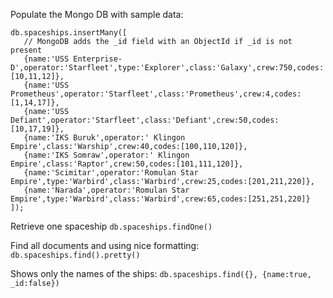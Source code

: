 Populate the Mongo DB with sample data:

```
db.spaceships.insertMany([
   // MongoDB adds the _id field with an ObjectId if _id is not present
   {name:'USS Enterprise-D',operator:'Starfleet',type:'Explorer',class:'Galaxy',crew:750,codes:[10,11,12]},
   {name:'USS Prometheus',operator:'Starfleet',class:'Prometheus',crew:4,codes:[1,14,17]},
   {name:'USS Defiant',operator:'Starfleet',class:'Defiant',crew:50,codes:[10,17,19]},
   {name:'IKS Buruk',operator:' Klingon Empire',class:'Warship',crew:40,codes:[100,110,120]},
   {name:'IKS Somraw',operator:' Klingon Empire',class:'Raptor',crew:50,codes:[101,111,120]},
   {name:'Scimitar',operator:'Romulan Star Empire',type:'Warbird',class:'Warbird',crew:25,codes:[201,211,220]},
   {name:'Narada',operator:'Romulan Star Empire',type:'Warbird',class:'Warbird',crew:65,codes:[251,251,220]}
]);
```

Retrieve one spaceship
`db.spaceships.findOne()`

Find all documents and using nice formatting:
`db.spaceships.find().pretty()`

Shows only the names of the ships:
`db.spaceships.find({}, {name:true, _id:false})`
